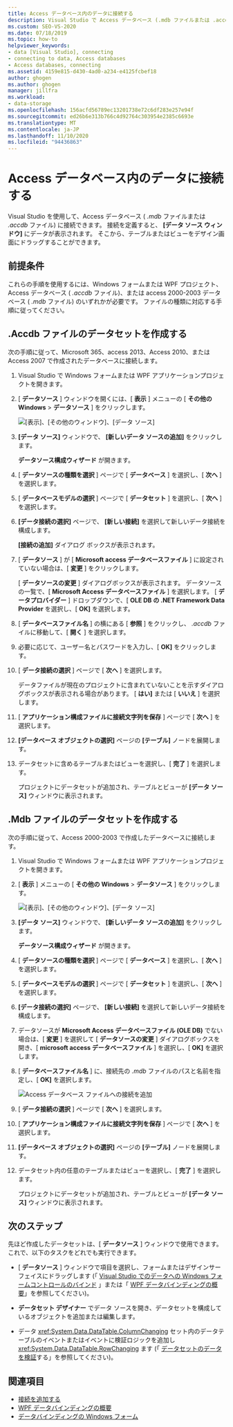 ```yaml
---
title: Access データベース内のデータに接続する
description: Visual Studio で Access データベース (.mdb ファイルまたは .accdb ファイル) のデータに接続する方法について説明します。
ms.custom: SEO-VS-2020
ms.date: 07/18/2019
ms.topic: how-to
helpviewer_keywords:
- data [Visual Studio], connecting
- connecting to data, Access databases
- Access databases, connecting
ms.assetid: 4159e815-d430-4ad0-a234-e4125fcbef18
author: ghogen
ms.author: ghogen
manager: jillfra
ms.workload:
- data-storage
ms.openlocfilehash: 156acfd56789ec13201738e72c6df283e257e94f
ms.sourcegitcommit: ed26b6e313b766c4d92764c303954e2385c6693e
ms.translationtype: MT
ms.contentlocale: ja-JP
ms.lasthandoff: 11/10/2020
ms.locfileid: "94436863"
---
```

# <a name="connect-to-data-in-an-access-database"></a>Access データベース内のデータに接続する

Visual Studio を使用して、Access データベース ( *.mdb* ファイルまたは *.accdb* ファイル) に接続できます。 接続を定義すると、 **[データ ソース ウィンドウ]** にデータが表示されます。 そこから、テーブルまたはビューをデザイン画面にドラッグすることができます。

## <a name="prerequisites"></a>前提条件

これらの手順を使用するには、Windows フォームまたは WPF プロジェクト、Access データベース ( *.accdb* ファイル)、または access 2000-2003 データベース ( *.mdb* ファイル) のいずれかが必要です。 ファイルの種類に対応する手順に従ってください。

## <a name="create-a-dataset-for-an-accdb-file"></a>.Accdb ファイルのデータセットを作成する

次の手順に従って、Microsoft 365、access 2013、Access 2010、または Access 2007 で作成されたデータベースに接続します。

1. Visual Studio で Windows フォームまたは WPF アプリケーションプロジェクトを開きます。

2. [ **データソース** ] ウィンドウを開くには、[ **表示** ] メニューの [ **その他の Windows**  >  **データソース** ] をクリックします。

   ![[表示]、[その他のウィンドウ]、[データ ソース]](../data-tools/media/viewdatasources.png)

3. **[データ ソース]** ウィンドウで、 **[新しいデータ ソースの追加]** をクリックします。

   **データソース構成ウィザード** が開きます。

4. [ **データソースの種類を選択** ] ページで [ **データベース** ] を選択し、[ **次へ** ] を選択します。

5. [ **データベースモデルの選択** ] ページで [ **データセット** ] を選択し、[ **次へ** ] を選択します。

6. **[データ接続の選択]** ページで、 **[新しい接続]** を選択して新しいデータ接続を構成します。

   **[接続の追加]** ダイアログ ボックスが表示されます。

7. [ **データソース** ] が [ **Microsoft access データベースファイル** ] に設定されていない場合は、[ **変更** ] をクリックします。

   [ **データソースの変更** ] ダイアログボックスが表示されます。 データソースの一覧で、[ **Microsoft Access データベースファイル** ] を選択します。 [ **データプロバイダー** ] ドロップダウンで、[ **OLE DB の .NET Framework Data Provider** を選択し、[ **OK]** を選択します。

8. [ **データベースファイル名** ] の横にある [ **参照** ] をクリックし、 *.accdb* ファイルに移動して、[ **開く** ] を選択します。

9. 必要に応じて、ユーザー名とパスワードを入力し、[ **OK]** をクリックします。

10. [ **データ接続の選択** ] ページで [ **次へ** ] を選択します。

    データファイルが現在のプロジェクトに含まれていないことを示すダイアログボックスが表示される場合があります。 [ **はい]** または [ **いいえ** ] を選択します。

11. [ **アプリケーション構成ファイルに接続文字列を保存** ] ページで [ **次へ** ] を選択します。

12. **[データベース オブジェクトの選択]** ページの **[テーブル]** ノードを展開します。

13. データセットに含めるテーブルまたはビューを選択し、[ **完了** ] を選択します。

    プロジェクトにデータセットが追加され、テーブルとビューが **[データ ソース]** ウィンドウに表示されます。

## <a name="create-a-dataset-for-an-mdb-file"></a>.Mdb ファイルのデータセットを作成する

次の手順に従って、Access 2000-2003 で作成したデータベースに接続します。

1. Visual Studio で Windows フォームまたは WPF アプリケーションプロジェクトを開きます。

2. [ **表示** ] メニューの [ **その他の Windows**  >  **データソース** ] をクリックします。

   ![[表示]、[その他のウィンドウ]、[データ ソース]](../data-tools/media/viewdatasources.png)

3. **[データ ソース]** ウィンドウで、 **[新しいデータ ソースの追加]** をクリックします。

    **データソース構成ウィザード** が開きます。

4. [ **データソースの種類を選択** ] ページで [ **データベース** ] を選択し、[ **次へ** ] を選択します。

5. [ **データベースモデルの選択** ] ページで [ **データセット** ] を選択し、[ **次へ** ] を選択します。

6. **[データ接続の選択]** ページで、 **[新しい接続]** を選択して新しいデータ接続を構成します。

7. データソースが **Microsoft Access データベースファイル (OLE DB)** でない場合は、[ **変更** ] を選択して [ **データソースの変更** ] ダイアログボックスを開き、[ **microsoft access データベースファイル** ] を選択し、[ **OK]** を選択します。

8. [ **データベースファイル名** ] に、接続先の *.mdb* ファイルのパスと名前を指定し、[ **OK]** を選択します。

   ![Access データベース ファイルへの接続を追加](../data-tools/media/add-connection-access-db.png)

9. [ **データ接続の選択** ] ページで [ **次へ** ] を選択します。

10. [ **アプリケーション構成ファイルに接続文字列を保存** ] ページで [ **次へ** ] を選択します。

11. **[データベース オブジェクトの選択]** ページの **[テーブル]** ノードを展開します。

12. データセット内の任意のテーブルまたはビューを選択し、[ **完了** ] を選択します。

    プロジェクトにデータセットが追加され、テーブルとビューが **[データ ソース]** ウィンドウに表示されます。

## <a name="next-steps"></a>次のステップ

先ほど作成したデータセットは、[ **データソース** ] ウィンドウで使用できます。 これで、以下のタスクをどれでも実行できます。

- [ **データソース** ] ウィンドウで項目を選択し、フォームまたはデザインサーフェイスにドラッグします (「 [Visual Studio でのデータへの Windows フォームコントロールのバインド](../data-tools/bind-windows-forms-controls-to-data-in-visual-studio.md) 」または「 [WPF データバインディングの概要](/dotnet/desktop-wpf/data/data-binding-overview)」を参照してください)。

- **データセット デザイナー** でデータ ソースを開き、データセットを構成しているオブジェクトを追加または編集します。

- データ <xref:System.Data.DataTable.ColumnChanging> セット内のデータテーブルのイベントまたはイベントに検証ロジックを追加し <xref:System.Data.DataTable.RowChanging> ます (「 [データセットのデータを検証](../data-tools/validate-data-in-datasets.md)する」を参照してください)。

## <a name="see-also"></a>関連項目

- [接続を追加する](../data-tools/add-new-connections.md)
- [WPF データバインディングの概要](/dotnet/framework/wpf/data/data-binding-overview)
- [データバインディングの Windows フォーム](/dotnet/framework/winforms/data-binding-and-windows-forms)
